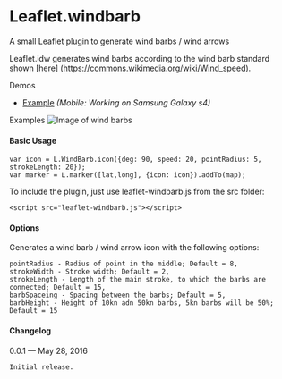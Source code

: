 # Leaflet.windbarb
A small Leaflet plugin to generate wind barbs / wind arrows

Leaflet.idw generates wind barbs according to the wind barb standard shown [here] (https://commons.wikimedia.org/wiki/Wind_speed).

Demos
* [Example](http://www.geonet.ch/leaflet-windbarb/) *(Mobile: Working on Samsung Galaxy s4)*
    
Examples
![Image of wind barbs](https://github.com/JoranBeaufort/Leaflet.windbarb/blob/master/example/example.png)


#### Basic Usage

```
var icon = L.WindBarb.icon({deg: 90, speed: 20, pointRadius: 5, strokeLength: 20});
var marker = L.marker([lat,long], {icon: icon}).addTo(map);

```

To include the plugin, just use leaflet-windbarb.js from the src folder:

```<script src="leaflet-windbarb.js"></script>```

#### Options

Generates a wind barb / wind arrow icon with the following options:

    pointRadius - Radius of point in the middle; Default = 8,
    strokeWidth - Stroke width; Default = 2,
    strokeLength - Length of the main stroke, to which the barbs are connected; Default = 15,
    barbSpaceing - Spacing between the barbs; Default = 5,
    barbHeight - Height of 10kn adn 50kn barbs, 5kn barbs will be 50%; Default = 15
            
#### Changelog


0.0.1 — May 28, 2016

    Initial release.

